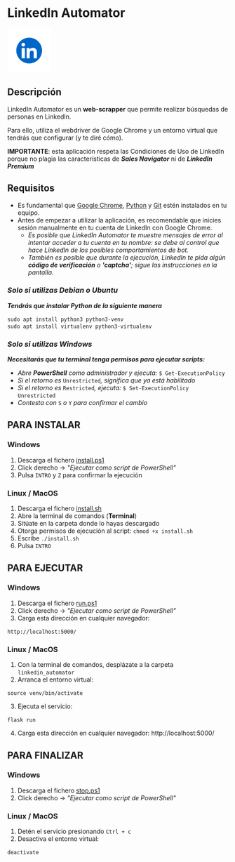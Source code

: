 # LinkedIn Automator
<img src="static/LinkedIn_Logo.png" alt="LinkedIn Logo" width="100">

## Descripción
LinkedIn Automator es un **web-scrapper** que permite realizar búsquedas de personas en LinkedIn. 

Para ello, utiliza el webdriver de Google Chrome y un entorno virtual que tendrás que configurar (y te diré cómo).

**IMPORTANTE**: esta aplicación respeta las Condiciones de Uso de LinkedIn porque no plagia las características de ***Sales Navigator*** ni de ***LinkedIn Premium***

## Requisitos

* Es fundamental que [Google Chrome](https://www.google.com/intl/es_es/chrome/), [Python](https://www.python.org/downloads/) y [Git](https://git-scm.com/downloads?ref=allthings.how) estén instalados en tu equipo.
* Antes de empezar a utilizar la aplicación, es recomendable que inicies sesión manualmente en tu cuenta de LinkedIn con Google Chrome. 
    * *Es posible que LinkedIn Automator te muestre mensajes de error al intentar acceder a tu cuenta en tu nombre: se debe al control que hace LinkedIn de los posibles comportamientos de bot.*
    * *También es posible que durante la ejecución, LinkedIn te pida algún **código de verificación** o **'captcha'**; sigue las instrucciones en la pantalla.*

### *Solo si utilizas Debian o Ubuntu*
***Tendrás que instalar Python de la siguiente manera***

```
sudo apt install python3 python3-venv
sudo apt install virtualenv python3-virtualenv
```


### *Solo si utilizas Windows*
***Necesitarás que tu terminal tenga permisos para ejecutar scripts:***

* *Abre **PowerShell** como administrador y ejecuta:* ```$ Get-ExecutionPolicy```
* *Si el retorno es* ```Unrestricted```*, significa que ya está habilitado*
* *Si el retorno es* ```Restricted```*, ejecuta:* ``` $ Set-ExecutionPolicy Unrestricted ```
* *Contesta con* ```S``` *o* ```Y``` *para confirmar el cambio*


## PARA INSTALAR

### Windows
1. Descarga el fichero [install.ps1](https://github.com/Metalex84/linkedin_automator/blob/main/install.ps1)
2. Click derecho -> *"Ejecutar como script de PowerShell"*
3. Pulsa ```INTRO``` y ```Z``` para confirmar la ejecución

### Linux / MacOS
1. Descarga el fichero [install.sh](https://github.com/Metalex84/linkedin_automator/blob/main/install.sh)
2. Abre la terminal de comandos (**Terminal**)
3. Sitúate en la carpeta donde lo hayas descargado
4. Otorga permisos de ejecución al script: ```chmod +x install.sh```
4. Escribe ```./install.sh```
5. Pulsa ```INTRO``` 

## PARA EJECUTAR
### Windows
1. Descarga el fichero [run.ps1](https://github.com/Metalex84/linkedin_automator/blob/main/run.ps1)
2. Click derecho -> *"Ejecutar como script de PowerShell"*
3. Carga esta dirección en cualquier navegador:
```
http://localhost:5000/
```

### Linux / MacOS
1. Con la terminal de comandos, desplázate a la carpeta ```linkedin_automator```
2. Arranca el entorno virtual:
```
source venv/bin/activate
```
3. Ejecuta el servicio:
```
flask run
```
4. Carga esta dirección en cualquier navegador:
http://localhost:5000/

## PARA FINALIZAR
### Windows
1. Descarga el fichero [stop.ps1](https://github.com/Metalex84/linkedin_automator/blob/main/stop.ps1)
2. Click derecho -> *"Ejecutar como script de PowerShell"*

### Linux / MacOS
1. Detén el servicio presionando ```Ctrl + c```
2. Desactiva el entorno virtual:
```
deactivate
```